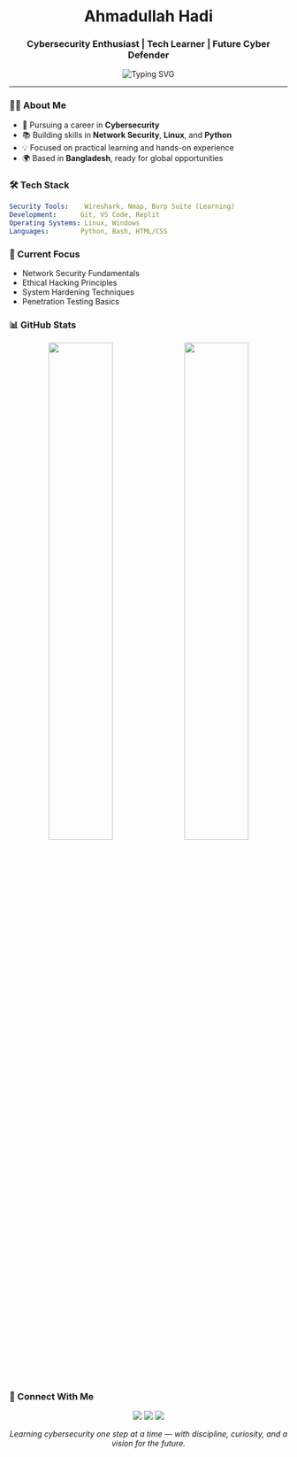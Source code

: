 <h1 align="center">Ahmadullah Hadi</h1>
<h3 align="center">Cybersecurity Enthusiast | Tech Learner | Future Cyber Defender</h3>

<p align="center">
    <img src="https://readme-typing-svg.herokuapp.com?font=Fira+Code&pause=1000&color=2C9DF7&center=true&vCenter=true&width=435&lines=Aspiring+Cybersecurity+Professional;Always+Learning+New+Technologies;Passionate+about+Digital+Security" alt="Typing SVG" />
</p>

---

### 👨‍💻 About Me

- 🎯 Pursuing a career in **Cybersecurity**
- 📚 Building skills in **Network Security**, **Linux**, and **Python**
- 💡 Focused on practical learning and hands-on experience
- 🌍 Based in **Bangladesh**, ready for global opportunities

### 🛠️ Tech Stack

```yaml
Security Tools:    Wireshark, Nmap, Burp Suite (Learning)
Development:      Git, VS Code, Replit
Operating Systems: Linux, Windows
Languages:        Python, Bash, HTML/CSS
```

### 🎯 Current Focus
- Network Security Fundamentals
- Ethical Hacking Principles
- System Hardening Techniques
- Penetration Testing Basics

### 📊 GitHub Stats

<p align="center">
    <img src="https://github-readme-stats.vercel.app/api?username=ahmadullahhadi&show_icons=true&theme=github_dark" width="48%"/>
    <img src="https://github-readme-streak-stats.herokuapp.com/?user=ahmadullahhadi&theme=github-dark" width="48%"/>
</p>

### 🤝 Connect With Me

<p align="center">
    <a href="mailto:ahmadullahhadi85@gmail.com"><img src="https://img.shields.io/badge/Email-D14836?style=flat&logo=gmail&logoColor=white"/></a>
    <a href="https://github.com/ahmadullahhadi"><img src="https://img.shields.io/badge/GitHub-100000?style=flat&logo=github&logoColor=white"/></a>
    <a href="https://linkedin.com/in/ahmadullahhadi"><img src="https://img.shields.io/badge/LinkedIn-0077B5?style=flat&logo=linkedin&logoColor=white"/></a>
</p>

<p align="center"><i>Learning cybersecurity one step at a time — with discipline, curiosity, and a vision for the future.</i></p>

